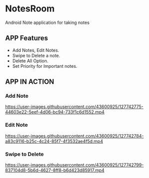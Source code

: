 # NotesRoom
Android Note application for taking notes

## APP Features
- Add Notes, Edit Notes.
- Swipe to Delete a note.
- Delete All Option.
- Set Priority for Important notes.


## APP IN ACTION

### Add Note

https://user-images.githubusercontent.com/43600925/127742775-44603e22-5eef-4d06-bc94-733f1c6d1552.mp4

### Edit Note

https://user-images.githubusercontent.com/43600925/127742784-a83c9116-b25c-4c24-85f7-4f3532ae4f5d.mp4

### Swipe to Delete

https://user-images.githubusercontent.com/43600925/127742799-837104d8-5b6d-4627-8ff8-b6d423d85917.mp4

